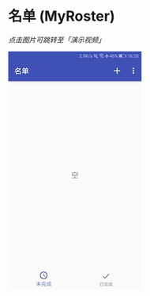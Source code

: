 # 名单 (MyRoster)

*点击图片可跳转至「演示视频」*
  
[![Watch The Video](https://github.com/pantiy/MyRoster/raw/master/images/MyRoster.jpg)](http://v.youku.com/v_show/id_XMzUzNTkwMTMzNg==.html?spm=a2h3j.8428770.3416059.1)
